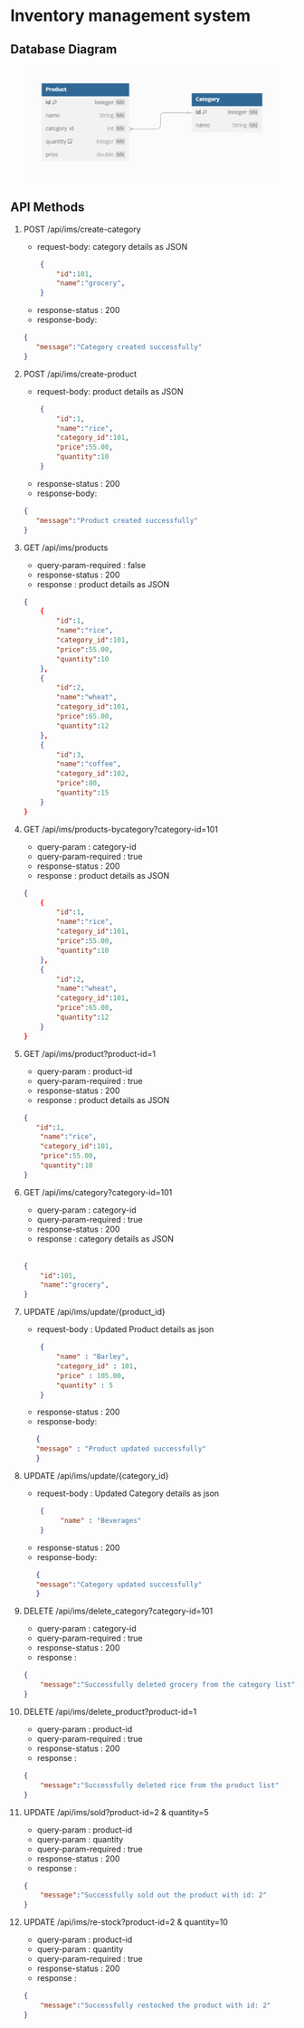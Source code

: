 # Inventory management system 

## Database Diagram
<center>
<img src = "databasediagram_part2.png" alt ="employee-entity-design" style="width:450px">
</center>

## API Methods

1. POST /api/ims/create-category

    - request-body: category details as JSON
    ```json
        {
            "id":101,
            "name":"grocery",
        }
    ```
    - response-status : 200
    - response-body: 
     ```json
    {
        "message":"Category created successfully"
    }
    ```

2. POST /api/ims/create-product 

    - request-body: product details as JSON
    ```json
        {
            "id":1,
            "name":"rice",
            "category_id":101,
            "price":55.00,
            "quantity":10
        }
    ```
    - response-status : 200
    - response-body: 
     ```json
    {
        "message":"Product created successfully"
    }
    ```

3. GET /api/ims/products

    - query-param-required : false
    - response-status : 200
    - response : product details as JSON

    ```json
    {
        {
            "id":1,
            "name":"rice",
            "category_id":101,
            "price":55.00,
            "quantity":10
        },
        {
            "id":2,
            "name":"wheat",
            "category_id":101,
            "price":65.00,
            "quantity":12
        },
        {
            "id":3,
            "name":"coffee",
            "category_id":102,
            "price":80,
            "quantity":15
        }
    }

4. GET /api/ims/products-bycategory?category-id=101

    - query-param : category-id
    - query-param-required : true
    - response-status : 200
    - response : product details as JSON

    ```json
    {
        {
            "id":1,
            "name":"rice",
            "category_id":101,
            "price":55.00,
            "quantity":10
        },
        {
            "id":2,
            "name":"wheat",
            "category_id":101,
            "price":65.00,
            "quantity":12
        }
    }
    ```

5. GET /api/ims/product?product-id=1

    - query-param : product-id
    - query-param-required : true
    - response-status : 200
    - response : product details as JSON
    
    ```json
    {
       "id":1,
        "name":"rice",
        "category_id":101,
        "price":55.00,
        "quantity":10
    }
    ```
6. GET /api/ims/category?category-id=101

    - query-param : category-id
    - query-param-required : true
    - response-status : 200
    - response : category details as JSON
    
    ```json

    {
        "id":101,
        "name":"grocery",
    }

    ```
7. UPDATE /api/ims/update/{product_id}
 
    - request-body : Updated Product details as json
 
    ```json
        {
            "name" : "Barley",
            "category_id" : 101,
            "price" : 105.00,
            "quantity" : 5
        }
 
    ```
 
    - response-status : 200
    - response-body:
 
     ```json
        {
        "message" : "Product updated successfully"
        }
    ```
 
8. UPDATE /api/ims/update/{category_id}
 
    - request-body : Updated Category details as json
 
    ```json
        {
             "name" : "Beverages"
        }
 
    ```
 
    - response-status : 200
    - response-body:
 
     ```json
        {
        "message":"Category updated successfully"
        }
    ```

9. DELETE /api/ims/delete_category?category-id=101

    - query-param : category-id
    - query-param-required : true
    - response-status : 200
    - response : 

    ```json
    {
        "message":"Successfully deleted grocery from the category list"
    }
    ```

10. DELETE /api/ims/delete_product?product-id=1

    - query-param : product-id
    - query-param-required : true
    - response-status : 200
    - response : 
    
    ```json
    {
        "message":"Successfully deleted rice from the product list"
    }
    ```

11. UPDATE /api/ims/sold?product-id=2 & quantity=5

    - query-param : product-id
    - query-param : quantity
    - query-param-required : true
    - response-status : 200
    - response : 

    ```json
    {
        "message":"Successfully sold out the product with id: 2"
    }

    ```

12. UPDATE /api/ims/re-stock?product-id=2 & quantity=10

    - query-param : product-id
    - query-param : quantity
    - query-param-required : true
    - response-status : 200
    - response : 

    ```json
    {
        "message":"Successfully restocked the product with id: 2"
    }
    
    ```



